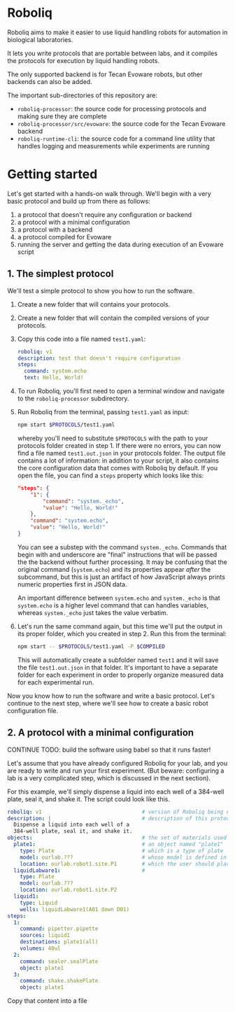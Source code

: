 # Roboliq

Roboliq aims to make it easier to use liquid handling robots for automation
in biological laboratories.

It lets you write protocols that are portable between labs,
and it compiles the protocols for execution by liquid handling robots.

The only supported backend is for Tecan Evoware robots, but other backends
can also be added.

The important sub-directories of this repository are:

* `roboliq-processor`: the source code for processing protocols and making sure they are complete
* `roboliq-processor/src/evoware`: the source code for the Tecan Evoware backend
* `roboliq-runtime-cli`: the source code for a command line utility that handles logging and measurements while experiments are running

# Getting started

Let's get started with a hands-on walk through.
We'll begin with a very basic protocol and
build up from there as follows:

1. a protocol that doesn't require any configuration or backend
2. a protocol with a minimal configuration
3. a protocol with a backend
4. a protocol compiled for Evoware
5. running the server and getting the data during execution of an Evoware script

## 1. The simplest protocol

We'll test a simple protocol to show you how to run the software.

1) Create a new folder that will contains your protocols.

2) Create a new folder that will contain the compiled versions of your protocols.

3) Copy this code into a file named `test1.yaml`:

    ```yaml
    roboliq: v1
    description: test that doesn't require configuration
    steps:
      command: system.echo
      text: Hello, World!
    ```

4) To run Roboliq, you'll first need to open a terminal window and navigate to
the `roboliq-processor` subdirectory.

5) Run Roboliq from the terminal, passing `test1.yaml` as input:

    ```sh
    npm start $PROTOCOLS/test1.yaml
    ```

    whereby you'll need to substitute `$PROTOCOLS` with the path to your
    protocols folder created in step 1.
    If there were no errors, you can now find a file named `test1.out.json` in
    your protocols folder.  The output file contains a lot of information:
    in addition to your script, it also contains the core configuration data
    that comes with Roboliq by default.  If you open the file, you can find
    a `steps` property which looks like this:

    ```json
    "steps": {
    	"1": {
    		"command": "system._echo",
    		"value": "Hello, World!"
    	},
    	"command": "system.echo",
    	"value": "Hello, World!"
    }
    ```

    You can see a substep with the command `system._echo`.  Commands that
    begin with and underscore are "final" instructions that
    will be passed the the backend without further processing.
    It may be confusing that the original command (`system.echo`) and its
    properties appear *after* the subcommand, but this is just an artifact of
    how JavaScript always prints numeric properties first in JSON data.

    An important difference between `system.echo` and `system._echo` is that
    `system.echo` is a higher level command that can handles variables,
    whereas `system._echo` just takes the value verbatim.

6) Let's run the same command again, but this time we'll put the output in its
    proper folder, which you created in step 2.  Run this from the terminal:

    ```sh
    npm start -- $PROTOCOLS/test1.yaml -P $COMPILED
    ```

    This will automatically create a subfolder named `test1` and it will save
    the file `test1.out.json` in that folder.
    It's important to have a separate folder for each experiment in order to
    properly organize measured data for each experimental run.

Now you know how to run the software and write a basic protocol.
Let's continue to the next step, where we'll see how to create a basic
robot configuration file.


## 2. A protocol with a minimal configuration

CONTINUE
TODO: build the software using babel so that it runs faster!


Let's assume that you have already configured Roboliq for your lab, and you
are ready to write and run your first experiment.  (But beware: configuring
a lab is a very complicated step, which is discussed in the next section).

For this example, we'll simply dispense a liquid into each well of a 384-well
plate, seal it, and shake it.  The script could look like this.

```yaml
roboliq: v1                                # version of Roboliq being used
description: |                             # description of this protocol;the bar symbol (|) allows for multi-line text
  Dispense a liquid into each well of a
  384-well plate, seal it, and shake it.
objects:                                   # the set of materials used in this protocol
  plate1:                                  # an object named "plate1"
    type: Plate                            # which is a type of plate
    model: ourlab.???                      # whose model is defined in the configuration as "ourlab.???"
    location: ourlab.robot1.site.P1        # which the user should place at the location "P1", as defined in the configuration
  liquidLabware1:                          #
    type: Plate
    model: ourlab.???
    location: ourlab.robot1.site.P2
  liquid1:
    type: Liquid
    wells: liquidLabware1(A01 down D01)
steps:
  1:
    command: pipetter.pipette
    sources: liquid1
    destinations: plate1(all)
    volumes: 40ul
  2:
    command: sealer.sealPlate
    object: plate1
  3:
    command: shake.shakePlate
    object: plate1
```

Copy that content into a file
